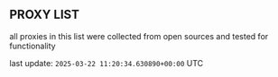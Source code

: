 ## PROXY LIST

all proxies in this list were collected from open sources and tested for functionality

last update: `2025-03-22 11:20:34.630890+00:00` UTC